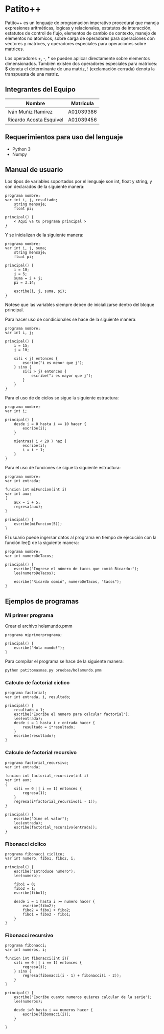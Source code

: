 # Patito++
Patito++ es un lenguaje de programación imperativo procedural que maneja expresiones aritméticas, logicas y relacionales, estatutos de interacción, estatutos de control de flujo, elementos de cambio de contexto, manejo de elementos no atómicos, sobre carga de operadores para operaciones con vectores y matrices, y operadores especiales para operaciones sobre matrices.

Los operadores +, -, * se pueden aplicar directamente sobre elementos dimensionados. También existen dos operadores especiales para matrices: $ denota el determinante de una matriz, ! (exclamación cerrada) denota la transpuesta de una matriz.

## Integrantes del Equipo
| Nombre | Matricula |
| ------ | --------- |
| Iván Muñiz Ramírez | A01039386 |
| Ricardo Acosta Esquivel | A01039456 |

## Requerimientos para uso del lenguaje
- Python 3
- Numpy

## Manual de usuario
Los tipos de variables soportados por el lenguaje son int, float y string, y son declarados de la siguiente manera:
```
programa nombre;
var int i, j, resultado; 
    string mensaje;
    float pi;
    
principal() {
    < Aquí va tu programa principal >
}
```
Y se inicializan de la siguiente manera:
```
programa nombre;
var int i, j, suma; 
    string mensaje;
    float pi;
    
principal() {
    i = 10;
    j = 5;
    suma = i + j;
    pi = 3.14;
    
    escribe(i, j, suma, pi);
}
```
Notese que las variables siempre deben de inicializarse dentro del bloque principal.

Para hacer uso de condicionales se hace de la siguiente manera:
```
programa nombre;
var int i, j;

principal() {
    i = 15;
    j = 10;

    si(i < j) entonces {
        escribe("i es menor que j");
    } sino {
        si(i > j) entonces {
            escribe("i es mayor que j");
        }
    }
}
```
Para el uso de de ciclos se sigue la siguiente estructura:
```
programa nombre;
var int i;

principal() {
    desde i = 0 hasta i == 10 hacer {
        escribe(i);
    }

    mientras( i < 20 ) haz {
        escribe(i);
        i = i + 1;
    }
}
```
Para el uso de funciones se sigue la siguiente estructura:
```
programa nombre;
var int entrada;

funcion int miFuncion(int i)
var int aux; 
{
    aux = i + 5;
    regresa(aux);
}

principal() {
    escribe(miFuncion(5));
}
```
El usuario puede ingersar datos al programa en tiempo de ejecución con la función lee() de la siguiente manera:
```
programa nombre;
var int numeroDeTacos;

principal() {
    escribe("Ingrese el número de tacos que comió Ricardo:");
    lee(numeroDeTacos);

    escribe("Ricardo comió", numeroDeTacos, "tacos");
}
```

## Ejemplos de programas

### Mi primer programa
Crear el archivo holamundo.pmm
```
programa miprimerprograma;

principal() {
    escribe("Hola mundo!");
}
```
Para compilar el programa se hace de la siguiente manera:
```
python patitomasmas.py pruebas/holamundo.pmm
```

### Calculo de factorial ciclico
```
programa factorial;
var int entrada, i, resultado;

principal() {
    resultado = 1;
    escribe("Escribe el numero para calcular factorial");
    lee(entrada);
    desde i = 1 hasta i > entrada hacer {
        resultado = i*resultado;
    }
    escribe(resultado);
}
```

### Calculo de factorial recursivo
```
programa factorial_recursivo;
var int entrada;

funcion int factorial_recursivo(int i)
var int aux; 
{
    si(i == 0 || i == 1) entonces {
        regresa(1);
    }
    regresa(i*factorial_recursivo(i - 1));
}

principal() {
    escribe("Dime el valor");
    lee(entrada);
    escribe(factorial_recursivo(entrada));
}
```
### Fibonacci ciclico
```
programa fibonacci_ciclico;
var int numero, fibo1, fibo2, i;

principal() {
    escribe("Introduce numero");
    lee(numero);

    fibo1 = 0;
    fibo2 = 1;
    escribe(fibo1);

    desde i = 1 hasta i >= numero hacer {
        escribe(fibo2);
        fibo2 = fibo1 + fibo2;
        fibo1 = fibo2 - fibo1;
    }
}
```

### Fibonacci recursivo
```
programa fibonacci;
var int numeros, i;

funcion int fibonacci(int i){
    si(i == 0 || i == 1) entonces {
        regresa(i);
    } sino {
        regresa(fibonacci(i - 1) + fibonacci(i - 2));
    }
}

principal() {
    escribe("Escribe cuanto numeros quieres calcular de la serie");
    lee(numeros);

    desde i=0 hasta i == numeros hacer {
        escribe(fibonacci(i));
    }
  
}
```
